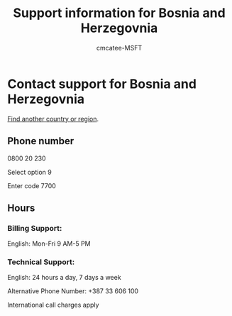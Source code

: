 ﻿---                                
title: Support information for Bosnia and Herzegovnia
author: cmcatee-MSFT
ms.author: cmcatee
manager: mnirkhe
audience: Admin
ms.topic: reference
ms.service: o365-administration
localization_priority: Normal
description: Learn how to contact support for your country or region.
ROBOTS: NOINDEX, NOFOLLOW
---

# Contact support for Bosnia and Herzegovnia

[Find another country or region](../contact-support-for-business-products.md).

## Phone number
0800 20 230

Select option 9

Enter code 7700

## Hours
### Billing Support:

English: Mon-Fri 9 AM-5 PM

### Technical Support:

English: 24 hours a day, 7 days a week

Alternative Phone Number: +387 33 606 100

International call charges apply